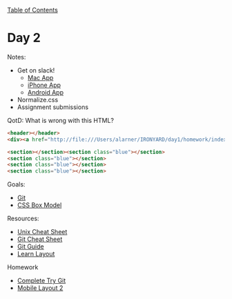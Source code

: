 [Table of Contents](/README.md)

# Day 2

Notes:
* Get on slack!
	* [Mac App](https://itunes.apple.com/us/app/slack/id803453959?mt=12)
	* [iPhone App](https://itunes.apple.com/us/app/slack-team-communication/id618783545?mt=8)
	* [Android App](https://play.google.com/store/apps/details?id=com.Slack&hl=en)
* Normalize.css
* Assignment submissions

QotD:
What is wrong with this HTML?
```html
<header></header> 
<div><a href="http://file:///Users/alarner/IRONYARD/day1/homework/index.html">Home</a></div>

<section></section><section class="blue"></section>
<section class="blue"></section>
<section class="blue"></section>
<section class="blue"></section>
```

Goals:
* [Git](https://try.github.io/levels/1/challenges/1)
* [CSS Box Model](/css-box-model/README.md)

Resources:

* [Unix Cheat Sheet](http://www.cheat-sheets.org/saved-copy/fwunixref.pdf)
* [Git Cheat Sheet](https://training.github.com/kit/downloads/github-git-cheat-sheet.pdf)
* [Git Guide](http://rogerdudler.github.io/git-guide/)
* [Learn Layout](http://learnlayout.com/)

Homework
* [Complete Try Git](https://try.github.io/levels/1/challenges/1)
* [Mobile Layout 2](https://github.com/TIY-Austin-Front-End-Engineering/mobile-layout-2)